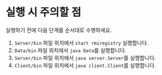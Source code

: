 # 실행 시 주의할 점

실행하기 전에 다음 단계를 순서대로 수행하세요.

1. `Server/bin` 파일 위치에서 `start rmiregistry` 실행합니다.
2. `Data/bin` 파일 위치에서 `java Data`를 실행합니다.
3. `Server/bin` 파일 위치에서 `java server.Server`를 실행합니다.
4. `Client/bin` 파일 위치에서 `java client.Client`를 실행합니다.
